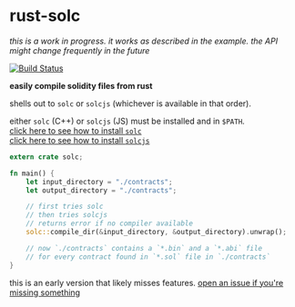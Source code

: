 # rust-solc

*this is a work in progress. it works as described in the example. the API might change frequently in the future*

[![Build Status][travis-image]][travis-url]

[travis-image]: https://travis-ci.org/snd/rust_solc.svg?branch=master
[travis-url]: https://travis-ci.org/snd/rust_solc

**easily compile solidity files from rust**

shells out to `solc` or `solcjs` (whichever is available in that order).

either `solc` (C++) or `solcjs` (JS) must be installed and in `$PATH`.  
[click here to see how to install `solc`](https://solidity.readthedocs.io/en/latest/installing-solidity.html#binary-packages)  
[click here to see how to install `solcjs`](https://solidity.readthedocs.io/en/latest/installing-solidity.html#npm-node-js)

```rust
extern crate solc;

fn main() {
    let input_directory = "./contracts";
    let output_directory = "./contracts";

    // first tries solc
    // then tries solcjs
    // returns error if no compiler available
    solc::compile_dir(&input_directory, &output_directory).unwrap();

    // now `./contracts` contains a `*.bin` and a `*.abi` file
    // for every contract found in `*.sol` file in `./contracts`
}
```

this is an early version that likely misses features.
[open an issue if you're missing something](https://github.com/snd/rust_solc/issues/new)
